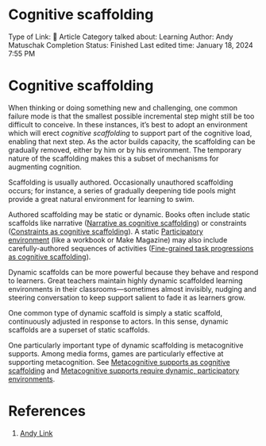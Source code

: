 # Cognitive scaffolding

Type of Link: 📝 Article
Category talked about: Learning
Author: Andy Matuschak
Completion Status: Finished
Last edited time: January 18, 2024 7:55 PM

# **Cognitive scaffolding**

When thinking or doing something new and challenging, one common failure mode is that the smallest possible incremental step might still be too difficult to conceive. In these instances, it’s best to adopt an environment which will erect *cognitive scaffolding* to support part of the cognitive load, enabling that next step. As the actor builds capacity, the scaffolding can be gradually removed, either by him or by his environment. The temporary nature of the scaffolding makes this a subset of mechanisms for augmenting cognition.

Scaffolding is usually authored. Occasionally unauthored scaffolding occurs; for instance, a series of gradually deepening tide pools might provide a great natural environment for learning to swim.

Authored scaffolding may be static or dynamic. Books often include static scaffolds like narrative ([Narrative as cognitive scaffolding](Narrative%20as%20cognitive%20scaffolding.md)) or constraints ([Constraints as cognitive scaffolding](Constraints%20as%20cognitive%20scaffolding.md)). A static [Participatory environment](Participatory%20environment.md) (like a workbook or Make Magazine) may also include carefully-authored sequences of activities ([Fine-grained task progressions as cognitive scaffolding](Fine-grained%20task%20progressions%20as%20cognitive%20scaffolding.md)).

Dynamic scaffolds can be more powerful because they behave and respond to learners. Great teachers maintain highly dynamic scaffolded learning environments in their classrooms—sometimes almost invisibly, nudging and steering conversation to keep support salient to fade it as learners grow.

One common type of dynamic scaffold is simply a static scaffold, continuously adjusted in response to actors. In this sense, dynamic scaffolds are a superset of static scaffolds.

One particularly important type of dynamic scaffolding is metacognitive supports. Among media forms, games are particularly effective at supporting metacognition. See [Metacognitive supports as cognitive scaffolding](Metacognitive%20supports%20as%20cognitive%20scaffolding.md) and [Metacognitive supports require dynamic, participatory environments](Metacognitive%20supports%20require%20dynamic,%20participatory%20environments.md).

# References

1. [Andy Link](https://notes.andymatuschak.org/About_these_notes?stackedNotes=z5E5QawiXCMbtNtupvxeoEX&stackedNotes=zKGjQtsTKgscAoq271ZzKqw&stackedNotes=zTn3g4wTm1hbkNFUvLLjpev&stackedNotes=zR6RRbCfY5rFkiimFnaJZKB&stackedNotes=z4EXkuLjdBrBZe7PVAGXc5a&stackedNotes=zNUaiGAXp21eorsER1Jm9yU&stackedNotes=zDh1yhNFQNxDEre12B4zd8k&stackedNotes=zLhoRUyjKU665EY16u4XXJy&stackedNotes=zTDjZQbKAT9pALtsk2HfePx&stackedNotes=zSK4LyrCbG9zDrdCWmcovUW&stackedNotes=zB92WZZ5baBHKZPPbWMbYEv&stackedNotes=z53zJy6y76MGuJuWW4Qvab9&stackedNotes=zFgK9ArxAXq57iMukRsVVE9&stackedNotes=z96Xr88dMaAGrn3CobJnMUD&stackedNotes=z7nmQ12agpmDmFoonENsQQN&stackedNotes=zHV9RymMTYzjYv8ioA3xaAs&stackedNotes=zEhGSbBPbgmh7Ce1VQS2RPk&stackedNotes=zWSH2QNUsrTGP4V15JBaaEv)
